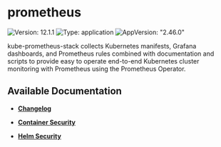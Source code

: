 # prometheus

![Version: 12.1.1](https://img.shields.io/badge/Version-12.1.1-informational?style=flat-square) ![Type: application](https://img.shields.io/badge/Type-application-informational?style=flat-square) ![AppVersion: "2.46.0"](https://img.shields.io/badge/AppVersion-"2.46.0"-informational?style=flat-square)

kube-prometheus-stack collects Kubernetes manifests, Grafana dashboards, and Prometheus rules combined with documentation and scripts to provide easy to operate end-to-end Kubernetes cluster monitoring with Prometheus using the Prometheus Operator.

## Available Documentation

- [**Changelog**](CHANGELOG)

- [**Container Security**](container-security)

- [**Helm Security**](helm-security)

